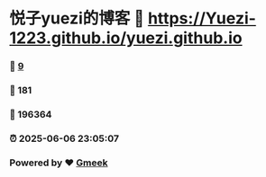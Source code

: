 # 悦子yuezi的博客 :link: https://Yuezi-1223.github.io/yuezi.github.io 
### :page_facing_up: [9](https://Yuezi-1223.github.io/yuezi.github.io/tag.html) 
### :speech_balloon: 181 
### :hibiscus: 196364 
### :alarm_clock: 2025-06-06 23:05:07 
### Powered by :heart: [Gmeek](https://github.com/Meekdai/Gmeek)
